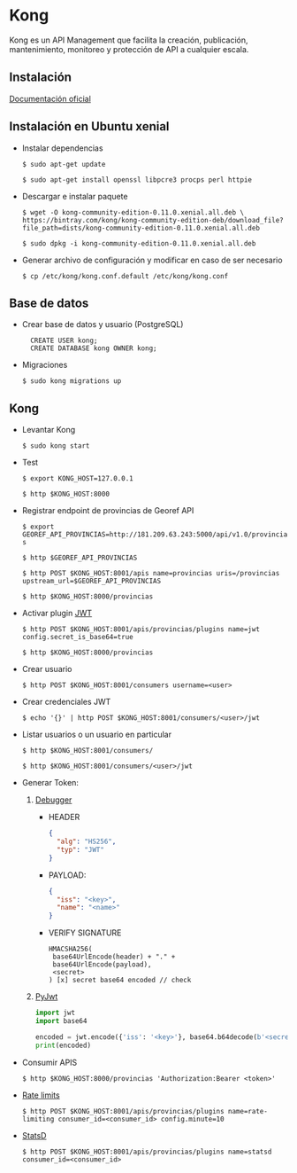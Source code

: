 # Kong

Kong es un API Management que facilita la creación, publicación, mantenimiento, monitoreo y protección de API a cualquier escala.

## Instalación

[Documentación oficial](https://getkong.org/install/)


## Instalación en Ubuntu xenial

- Instalar dependencias

    `$ sudo apt-get update`
    
    `$ sudo apt-get install openssl libpcre3 procps perl httpie`

- Descargar e instalar paquete 

    `$ wget -O kong-community-edition-0.11.0.xenial.all.deb \
    https://bintray.com/kong/kong-community-edition-deb/download_file?file_path=dists/kong-community-edition-0.11.0.xenial.all.deb`
    
    `$ sudo dpkg -i kong-community-edition-0.11.0.xenial.all.deb`
    
- Generar archivo de configuración y modificar en caso de ser necesario

    `$ cp /etc/kong/kong.conf.default /etc/kong/kong.conf`

## Base de datos    

- Crear base de datos y usuario (PostgreSQL)

    ```postgresplsql
      CREATE USER kong; 
      CREATE DATABASE kong OWNER kong;
    ```

- Migraciones

    `$ sudo kong migrations up`
    
## Kong

- Levantar Kong

    `$ sudo kong start` 
    
- Test
    
    `$ export KONG_HOST=127.0.0.1`
    
    `$ http $KONG_HOST:8000`
    
- Registrar endpoint de provincias de Georef API

    `$ export GEOREF_API_PROVINCIAS=http://181.209.63.243:5000/api/v1.0/provincias`
        
    `$ http $GEOREF_API_PROVINCIAS`

    `$ http POST $KONG_HOST:8001/apis name=provincias uris=/provincias upstream_url=$GEOREF_API_PROVINCIAS`
       
    `$ http $KONG_HOST:8000/provincias`
        
- Activar plugin [JWT](https://getkong.org/plugins/jwt/)

    `$ http POST $KONG_HOST:8001/apis/provincias/plugins name=jwt config.secret_is_base64=true`

    `$ http $KONG_HOST:8000/provincias`
    
- Crear usuario

    `$ http POST $KONG_HOST:8001/consumers username=<user>`
  
  
- Crear credenciales JWT

    `$ echo '{}' | http POST $KONG_HOST:8001/consumers/<user>/jwt`


- Listar usuarios o un usuario en particular

    `$ http $KONG_HOST:8001/consumers/`

    `$ http $KONG_HOST:8001/consumers/<user>/jwt`

    
- Generar Token:
 
    1. [Debugger](https://jwt.io/)

        - HEADER
        
            ```json
            {
              "alg": "HS256",
              "typ": "JWT"
            }
            ```
            
        - PAYLOAD: 
        
            ```json
            {
              "iss": "<key>",
              "name": "<name>"
            }
            ```
        
        - VERIFY SIGNATURE
        
            ```
            HMACSHA256(
             base64UrlEncode(header) + "." +
             base64UrlEncode(payload),
             <secret>
            ) [x] secret base64 encoded // check
            ```
    2. [PyJwt](https://github.com/jpadilla/pyjwt)
    
        ```python
        import jwt
        import base64
        
        encoded = jwt.encode({'iss': '<key>'}, base64.b64decode(b'<secret>'), algorithm='HS256')
        print(encoded)
        ```

- Consumir APIS

    `$ http $KONG_HOST:8000/provincias 'Authorization:Bearer <token>'`
  
- [Rate limits](https://getkong.org/plugins/rate-limiting/)

    `$ http POST $KONG_HOST:8001/apis/provincias/plugins name=rate-limiting consumer_id=<consumer_id> config.minute=10`

- [StatsD](https://getkong.org/plugins/statsd/)

    `$ http POST $KONG_HOST:8001/apis/provincias/plugins name=statsd consumer_id=<consumer_id>`
